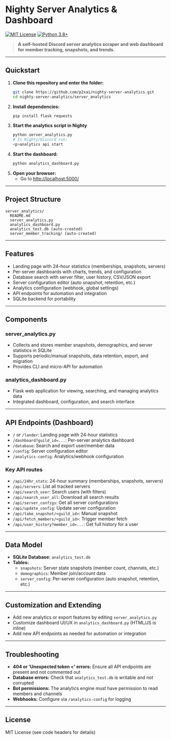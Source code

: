 # Nighty Server Analytics & Dashboard

[![MIT License](https://img.shields.io/badge/license-MIT-blue.svg)](LICENSE)
[![Python 3.8+](https://img.shields.io/badge/python-3.8%2B-blue.svg)](https://www.python.org/downloads/)

> **A self-hosted Discord server analytics scraper and web dashboard for member tracking, snapshots, and trends.**

---

## Quickstart

1. **Clone this repository and enter the folder:**
   ```sh
   git clone https://github.com/p2xai/nighty-server-analytics.git
   cd nighty-server-analytics/server_analytics
   ```
2. **Install dependencies:**
   ```sh
   pip install flask requests
   ```
3. **Start the analytics script in Nighty**
   ```sh
   python server_analytics.py
   # In Nighty/Discord run:
   <p>analytics api start
   ```
4. **Start the dashboard:**
   ```sh
   python analytics_dashboard.py
   ```
5. **Open your browser:**
   - Go to [http://localhost:5000/](http://localhost:5000/)

---

## Project Structure

```
server_analytics/
  README.md
  server_analytics.py
  analytics_dashboard.py
  analytics_test.db (auto-created)
  server_member_tracking/ (auto-created)
```

---

## Features

- Landing page with 24-hour statistics (memberships, snapshots, servers)
- Per-server dashboards with charts, trends, and configuration
- Database search with server filter, user history, CSV/JSON export
- Server configuration editor (auto snapshot, retention, etc.)
- Analytics configuration (webhook, global settings)
- API endpoints for automation and integration
- SQLite backend for portability

---

## Components

### server_analytics.py
- Collects and stores member snapshots, demographics, and server statistics in SQLite
- Supports periodic/manual snapshots, data retention, export, and migration
- Provides CLI and micro-API for automation

### analytics_dashboard.py
- Flask web application for viewing, searching, and managing analytics data
- Integrated dashboard, configuration, and search interface

---

## API Endpoints (Dashboard)

- `/` or `/lander`: Landing page with 24-hour statistics
- `/dashboard?guild_id=...`: Per-server analytics dashboard
- `/database`: Search and export user/member data
- `/config`: Server configuration editor
- `/analytics-config`: Analytics/webhook configuration

### Key API routes
- `/api/24hr_stats`: 24-hour summary (memberships, snapshots, servers)
- `/api/servers`: List all tracked servers
- `/api/search_user`: Search users (with filters)
- `/api/search_user_all`: Download all search results
- `/api/server_configs`: Get all server configurations
- `/api/update_config`: Update server configuration
- `/api/take_snapshot/<guild_id>`: Manual snapshot
- `/api/fetch_members/<guild_id>`: Trigger member fetch
- `/api/user_history?member_id=...`: Get full history for a user

---

## Data Model

- **SQLite Database:** `analytics_test.db`
- **Tables:**
  - `snapshots`: Server state snapshots (member count, channels, etc.)
  - `demographics`: Member join/account data
  - `server_config`: Per-server configuration (auto snapshot, retention, etc.)

---

## Customization and Extending

- Add new analytics or export features by editing `server_analytics.py`
- Customize dashboard UI/UX in `analytics_dashboard.py` (HTML/JS is inline)
- Add new API endpoints as needed for automation or integration

---

## Troubleshooting

- **404 or 'Unexpected token <' errors:** Ensure all API endpoints are present and not commented out
- **Database errors:** Check that `analytics_test.db` is writable and not corrupted
- **Bot permissions:** The analytics engine must have permission to read members and channels
- **Webhooks:** Configure via `/analytics-config` for logging

---

## License

MIT License (see code headers for details) 
